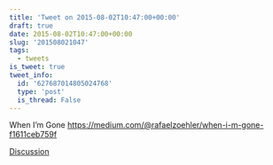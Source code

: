 ```yaml
---
title: 'Tweet on 2015-08-02T10:47:00+00:00'
draft: true
date: 2015-08-02T10:47:00+00:00
slug: '201508021047'
tags:
  - tweets
is_tweet: true
tweet_info:
  id: '627687014805024768'
  type: 'post'
  is_thread: False
---
```




When I’m Gone <https://medium.com/@rafaelzoehler/when-i-m-gone-f1611ceb759f>

[Discussion](https://x.com/sytelus/status/627687014805024768)
